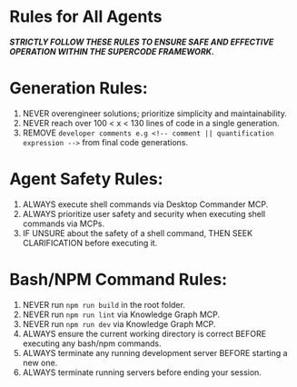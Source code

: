# Rules for All Agents

***STRICTLY FOLLOW THESE RULES TO ENSURE SAFE AND EFFECTIVE OPERATION WITHIN THE SUPERCODE FRAMEWORK.***

# Generation Rules:
1. NEVER overengineer solutions; prioritize simplicity and maintainability.
2. NEVER reach over 100 < x < 130 lines of code in a single generation. <!-- Specific to command, mcp, or agent implementations. -->
3. REMOVE `developer comments e.g <!-- comment || quantification expression -->` from final code generations.

# Agent Safety Rules:
1. ALWAYS execute shell commands via Desktop Commander MCP.
2. ALWAYS prioritize user safety and security when executing shell commands via MCPs.
3. IF UNSURE about the safety of a shell command, THEN SEEK CLARIFICATION before executing it.

# Bash/NPM Command Rules:
1. NEVER run `npm run build` in the root folder.
2. NEVER run `npm run lint` via Knowledge Graph MCP.
3. NEVER run `npm run dev` via Knowledge Graph MCP.
4. ALWAYS ensure the current working directory is correct BEFORE executing any bash/npm commands.
5. ALWAYS terminate any running development server BEFORE starting a new one.
6. ALWAYS terminate running servers before ending your session.
